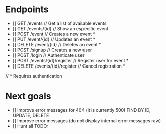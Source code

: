 # Endpoints
- [] GET /events // Get a list of available events
- [] GET /events/{id} // Show an especific event
- [] POST /event // Creates a new event *
- [] PUT /event/{id} // Updates an event *
- [] DELETE /event/{id} // Deletes an event *
- [] POST /signup // Creates a new user
- [] POST /login // Authenticate user
- [] POST /events/{id}/register // Register user for event *
- [] DELETE /events/{id}/register // Cancel registration *

// * Requires authentication

# Next goals
- [] Improve error messages for 404 (it is currently 500) FIND BY ID, UPDATE, DELETE
- [] Improve error messages (do not display internal error messages raw)
- [] Hunt all TODO:
